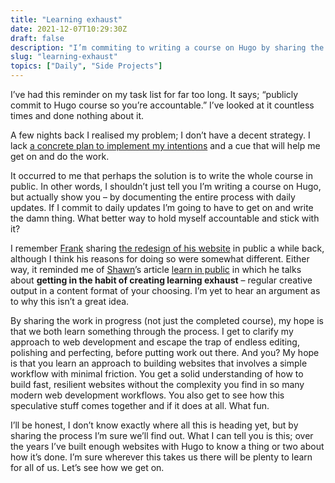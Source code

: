 ```yaml
---
title: "Learning exhaust"
date: 2021-12-07T10:29:30Z
draft: false
description: "I’m commiting to writing a course on Hugo by sharing the process in public. The plan is to create daily ‘learning exhaust’ in the form of updates like this."
slug: "learning-exhaust"
topics: ["Daily", "Side Projects"]
---
```


I’ve had this reminder on my task list for far too long. It says; “publicly commit to Hugo course so you’re accountable.” I’ve looked at it countless times and done nothing about it. 

A few nights back I realised my problem; I don’t have a decent strategy. I lack [a concrete plan to implement my intentions](/writing/implementation-intentions/) and a cue that will help me get on and do the work. 

It occurred to me that perhaps the solution is to write the whole course in public. In other words, I shouldn’t just tell you I’m writing a course on Hugo, but actually show you – by documenting the entire process with daily updates. If I commit to daily updates I’m going to have to get on and write the damn thing. What better way to hold myself accountable and stick with it? 

I remember [Frank](https://twitter.com/frank_chimero) sharing [the redesign of his website](https://frankchimero.com/blog/2019/redesign/) in public a while back, although I think his reasons for doing so were somewhat different. Either way, it reminded me of [Shawn](https://twitter.com/swyx)’s article [learn in public](https://www.swyx.io/learn-in-public/) in which he talks about **getting in the habit of creating learning exhaust** – regular creative output in a content format of your choosing. I’m yet to hear an argument as to why this isn’t a great idea. 

By sharing the work in progress (not just the completed course), my hope is that we both learn something through the process. I get to clarify my approach to web development and escape the trap of endless editing, polishing and perfecting, before putting work out there. And you? My hope is that you learn an approach to building websites that involves a simple workflow with minimal friction. You get a solid understanding of how to build fast, resilient websites without the complexity you find in so many modern web development workflows. You also get to see how this speculative stuff comes together and if it does at all. What fun.

I’ll be honest, I don’t know exactly where all this is heading yet, but by sharing the process I’m sure we’ll find out. What I can tell you is this; over the years I’ve built enough websites with Hugo to know a thing or two about how it’s done. I’m sure wherever this takes us there will be plenty to learn for all of us. Let’s see how we get on.